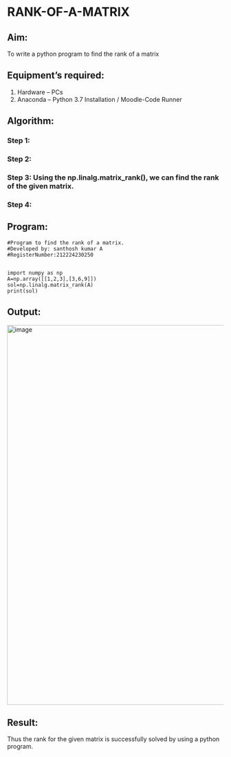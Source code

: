 # RANK-OF-A-MATRIX
## Aim:
To write a python program to find the rank of a matrix
## Equipment’s required:
1. 	Hardware – PCs
2. 	Anaconda – Python 3.7 Installation / Moodle-Code Runner
## Algorithm:
### Step 1: 
### Step 2: 
### Step 3: Using the np.linalg.matrix_rank(), we can find the rank of the given matrix.
### Step 4: 
## Program:
```
#Program to find the rank of a matrix.
#Developed by: santhosh kumar A
#RegisterNumber:212224230250


import numpy as np
A=np.array([[1,2,3],[3,6,9]])
sol=np.linalg.matrix_rank(A)
print(sol)
```
## Output:
<img width="943" height="883" alt="image" src="https://github.com/user-attachments/assets/c47cb079-e54b-41c5-9c4d-dec4a869aa9e" />


## Result:
Thus the rank for the given matrix is successfully solved by  using a python program.

